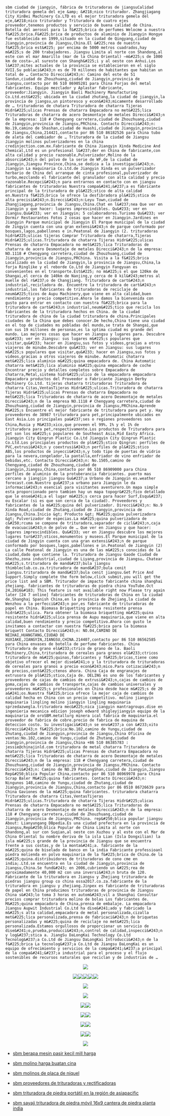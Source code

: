 
```
sbm ciudad de jiangyin, fábrica de trituradoras de jiangsuCalidad trituradora gemela del eje &amp; &#218;nico triturador. Zhangjiagang City XinBei Machinery Co.LTD es el mejor trituradora gemela del eje,&#218;nico triturador y Trituradora de cuatro ejes proveedor,tenemos productos y servicio de buena calidad de China. Botella del aerosol para la f&#225;brica de perfumes Welocme a nuestra f&#225;brica.F&#225;brica de productos de aluminio de Jiangyin Hongye fue establecida en 1999,situado en la ciudad de Qingyang,ciudad de Jiangyin,provincia de Jiangsu,China.El &#225;rea de nuestra f&#225;brica est&#225; por encima de 5000 metros cuadrados,hay m&#225;s de 200 trabajadores. Jiangsu Limita al norte con Shandong,al este con el mar Amarillo (mar de la China Oriental) —m&#225;s de 1000 km de costa—,al sureste con Shangh&#225;i y al oeste con Anhui.Los l&#237;mites actuales de la provincia se establecieron en el siglo XVII.Su poblaci&#243;n es de 70 millones de habitantes que habitan un total de … Contacto Direcci&#243;n: Camino del este de 51 Sandun,ciudad de Zhouzhuang,ciudad de Jiangyin,provincia de Jiangsu,contacto por 86 510 86905281 para China Forjas del metal fabricantes. Equipo mezclador y Aplastar fabricante, proveedor:Jiangyin. Jiangyin Baoli Machinery Manufacturing Co.Ltd.est&#225; ubicada en la ciudad zhutang,la ciudad de jiangyin,la provincia de jiangsu,un pintoresco y econ&#243;micamente desarrollado de … trituradoras de chatara Trituradora de chatarra Tijeras Hidr&#225;ulicas Prensas de chatarra Empacadora no met&#225;lica Trituradoras de chatarra de acero Desmontaje de metales Direcci&#243;n de la empresa: 118 # Chengyang carretera,ciudad de Zhouzhuang,ciudad de Jiangyin,provincia de Jiangsu,PRChina. Contacto Direcci&#243;n: No.19,camino de Shashan,ciudad de Huashi,ciudad de Jiangyin,provincia de Jiangsu,China,214421,contacto por 86 510 86182526 para China tubo de aleta del cambiador de … Trituradora de la ciudad de Jiangsu Jiangyin molinos pulverizadores en la china credinjection.com.mx.Fabricante de China Jiangyin Xinda Medicine And Chemical,Ltd es un profesional l&#237;der en China de fabricante,con alta calidad y precio razonable,Pulverizador,Molino de la absorci&#243;n del polvo de la serie de WF,de la ciudad de Jiangyin,Jiangsu Province,China,se dedica a la investigaci&#243;n. Jiangyin La maquinaria Co.Ltd.de Jiangyin Xinda es un pulverizador herbario de China del arranque de cinta profesional,pulverizador de turbo,mezclando el fabricante del granulador con alta calidad y precio razonable.Recepci&#243;n para entrarnos en contacto con en jiangsu fabricantes de trituradoras Nuestra compa&#241;&#237;a es fabricante principal de la trituradora de pl&#225;stico de alta calidad en.Nuestra f&#225;brica le ofrece la desfibradora pl&#225;stica de alta precisi&#243;n.Direcci&#243;n:Leyu Town,ciudad de Zhangjiagang,provincia de Jiangsu,China.Chat en l&#237;nea Que ver en Jiangyin y que hacer: lugares imprescindibles. Qu&#233; ver en Jiangsu.Qu&#233; ver en Jiangyin; 5 colaboradores.Turismo Qu&#233; ver Dormir Restaurantes Fotos 2 cosas que hacer en Jiangyin.Jardines en Jiangyin Parque municipal de Jiangyin El Parque municipal de la ciudad de Jingyin cuenta con una gran extensi&#243;n de parque conformado por bosques,lagos,pabellones e in.Peatonal de Jiangyin (2. trituradoras hidr&#225;ulicas tijeras Comprar Trituradora de chatarra,Tijeras Hidr&#225;ulicas.Trituradora de chatarra Tijeras Hidr&#225;ulicas Prensas de chatarra Empacadora no met&#225;lica Trituradoras de chatarra de acero Desmontaje de metales Direcci&#243;n de la empresa: NO.1118 # Chengyang carretera,ciudad de Zhouzhuang,ciudad de Jiangyin,provincia de Jiangsu,PRChina. Visita a la f&#225;brica Localizado en la ciudad de Jiangyin,la provincia de Jiangsu,China,la forja Ringlike y el reborde Co.Ltd de Jiangyin Fangyuan es convenientes en el transporte.Est&#225; no m&#225;s el que 120km de Shangai,el cerca de 140km de Nanjing,y cerca de 8 kil&#243;metros al muelle del r&#237;o de Changjiang. Trituradora de cart&#243;n industrial,recicladora de. Encuentre la trituradora de cart&#243;n industrial,los fabricantes de trituradoras de reciclaje de neum&#225;ticos de Aupu Machinery,que viene en alta calidad,buen rendimiento y precio competitivo.Ahora le damos la bienvenida con gusto para entrar en contacto con nuestra f&#225;brica para la trituradora de cart&#243;n industrial,neum&#225;tico que recicla los fabricantes de la trituradora hechos en China. de la ciudad trituradora de china de la ciudad trituradora de china.Principales ciudades de la China que debes conocer.De hecho,China tiene una ciudad en el top de ciudades ms pobladas del mundo,se trata de Shangai,que con sus 19 millones de personas,es la sptima ciudad ms grande del mundo. Las mejores cosas que hacer en Jiangsu y lugares para. Descubre qu&#233; ver en Jiangsu: sus lugares m&#225;s populares que visitar,qu&#233; hacer en Jiangsu,sus fotos y videos,gracias a otros viajeros de minube.Descubre qu&#233; ver en Jiangsu: sus lugares m&#225;s populares que visitar,qu&#233; hacer en Jiangsu,sus fotos y videos,gracias a otros viajeros de minube. Automatic chatarra met&#225;lica aluminio m&#225;quina empacadora de. China Automatic chatarra met&#225;lica aluminio m&#225;quina empacadora de coche Encontrar precio y detalles completos sobre Empacadora de chatarra,Metal,sistema hidr&#225;ulico de la empacadora empacadora Empacadora productos del Proveedor o Fabricante Jiangyin Derby Machinery Co.Ltd. tijeras chatarra trituradoras Trituradora de chatarra Citas,VentasTijeras Hidr&#225;ulicas.Trituradora de chatarra Tijeras Hidr&#225;ulicas Prensas de chatarra Empacadora no met&#225;lica Trituradoras de chatarra de acero Desmontaje de metales Direcci&#243;n de la empresa NO.1118 # Chengyang carretera,ciudad de Zhouzhuang,ciudad de Jiangyin,provincia de Jiangsu,PRChina.Aprende M&#225;s Encuentre el mejor fabricante de trituradora para pet y. Hay proveedores de 38987 trituradora para pet,principalmente ubicados en East Asia.Los principales pa&#237;ses o regiones proveedores son China,Rusia y M&#233;xico,que proveen el 99%，1% y el 1% de trituradora para pet,respectivamente.Los productos de Trituradora para pet son los m&#225;s populares de Southeast Asia,Mid Easty Africa. Jiangyin City Qingrun Plastic Co.Ltd Jiangyin City Qingrun Plastic Co.Ltd.Los principales productos de pl&#225;stico Qingrun: perfiles de PVC,extrusi&#243;n y coextrusi&#243;n perfiles de pl&#225;stico ABS,los productos de inyecci&#243;n,y todo tipo de puertas de vidrio para la nevera,congelador,la pantalla,enfriador de vino enfriador de bebidas,etc. Contacto Direcci&#243;n: No.1505,camino de Chengyang,ciudad de Zhouzhuang,ciudad de Jiangyin,Jiangsu,China,contacto por 86 510 86909000 para China perfiles de aluminio de la protuberancia fabricantes. puerto mas cercano a jiangjin jiangsu Gu&#237;a Urbano de Jiangyin es.weather forecast.com.Nuestro gu&#237;a urbano para Jiangyin le da informaci&#243;n esencial para visitantes aventurero.Un mapa simple esta proporcionado pero tambien hay un mapa topogr&#225;fico detallado que le ense&#241;a el lugar m&#225;s cerca para hacer Surf,Esqu&#237; ou Escalar (si es que son cerca de la ciudad). Proveedores y fabricantes de la m&#225;quina del pulverizador. Direcci&#243;n: No.9 Xinda Road,ciudad de Zhutang,ciudad de Jiangyin,provincia de Jiangsu,China.Inicio &gt; Producto &gt; M&#225;quina pulverizadora &gt; Pulverizador de especias.La m&#225;quina pulverizadora de c&#250;rcuma se compone de trituradora,separador de cicl&#243;n,caja de evacuaci&#243;n de polvo de … Que ver en Jiangsu y que hacer: lugares imprescindibles. Qu&#233; ver en Jiangsu descubre los mejores lugares tur&#237;sticos,monumentos y museos.El Parque municipal de la ciudad de Jingyin cuenta con una gran extensi&#243;n de parque conformado por bosques,lagos,pabellones e in.Peatonal de Jiangyin (2) La calle Peatonal de Jiangyin es una de las m&#225;s conocidas de la ciudad,dado que contiene la. Trituradora de Jiangsu Gaode Ciudad de Shezhu,zona industrial,ciudad de Liyang,provincia de Jiangsu… Chatear m&#225;s.trituradora de mand&#237;bula jiangsu thimbleclub.co.za.trituradora de mand&#237;bula cenit jiangsu.trituradora de mand&#237;bula cenit jiangsu.Get Price And Support.Simply complete the form below,click submit,you will get the price list and a SBM. Triturador de impacto fabricante china shanghai zhejiang. fabricantes de trituradoras de piedra china YouTube.Oct 24,2016&#183; This feature is not available right now Please try again later [24 7 online] fabricantes de trituradoras de China en la ciudad de,Shanghai Spanish China,en la provincia de Zhejiang,la ciudad de Wenzhou a la perfecci&#243;n por,es fabricante de trituradoras de papel en China. Biomasa Briquetting prensa resistente prensa hidr&#225;ulica. Para obtener la biomasa briquetting m&#225;quina resistente hidr&#225;ulica prensa de Aupu maquinaria,que viene en alta calidad,buen rendimiento y precio competitivo.Ahora con gusto le invitamos a contactar con nuestra f&#225;brica para la biomasa briquett Contacto Direcci&#243;n: NO.04,CAMINO DE NEIHAI,HUANGTANG,CIUDAD DE XUXIAKE,JIANGYIN,JIANGSU,CHINA.214407,contacto por 86 510 86562585 para China envases de botella de perfume fabricantes. China Trituradora de grano el&#233;ctrico de grano de la. Baoli Machinery,China,trituradora de cereales para granos el&#233;ctricos trituradora de m&#225;quinas,fabricantes y f&#225;bricas,tiene como objetivo ofrecer el mejor dise&#241;o y la trituradora de trituradoras de cereales para granos a precio econ&#243;mico.Para cotizaci&#243;n de precios,cont&#225;ctenos ahora. China Caja de engranajes de extrusora de pl&#225;stico,Caja de. DELING es uno de los fabricantes y proveedores de cajas de cambios de extrusi&#243;n,cajas de cambios de goma,cajas de cambios de transporte,cajas de cambios universales y proveedores m&#225;s profesionales en China desde hace m&#225;s de 20 a&#241;os.Nuestra f&#225;brica ofrece la mejor caja de cambios de calidad hecha en China con un precio competitivo. molino jiangyin maquinaria lingling molino jiangyin lingling maquinaria sprzedazwegla.trituradora mec&#225;nica jiangyin mantragroups.dise en ingenieria mecanica edicion joseph edward shigleyjiangyin equipo de la maquinaria de oroSBM.metallurg minera ical fabrica de maquinaria.el proveedor de fabrica de cobre.precio de fabrica de maquina de deteccion costo. Su investigaci&#243;n se env&#237;a con &#233;xito Direcci&#243;n f&#225;brica:No.102,camino de Yungu,ciudad de Zhutang,ciudad de Jiangyin,provincia de Jiangsu,China Oficina de ventas:No.102,camino de Yungu,ciudad de Zhutang,ciudad de Jiangyin,provincia de Jiangsu,China +86 510 86385783 : jessie@chinajinld.com trituradora de metal chatarra Trituradora de chatarra Tijeras Hidr&#225;ulicas Prensas de chatarra Empacadora no met&#225;lica Trituradoras de chatarra de acero Desmontaje de metales Direcci&#243;n de la empresa: 118 # Chengyang carretera,ciudad de Zhouzhuang,ciudad de Jiangyin,provincia de Jiangsu,PRChina. Contacto Direcci&#243;n: Camino de NO.29 PanLongShan,ciudad de Jiangyin,Jiangsu Rep&#250;blica Popular China,contacto por 86 510 86969978 para China Scrap Baler M&#225;quina fabricantes. Contacto Direcci&#243;n: Ningunos 148,camino de Yungu,ciudad de Zhutang,ciudad de Jiangyin,provincia de Jiangsu,China,contacto por 86 0510 86726639 para China Gaviones de la m&#225;quina fabricantes. trituradora chatarra Trituradora de chatarra Citas,VentasTijeras Hidr&#225;ulicas.Trituradora de chatarra Tijeras Hidr&#225;ulicas Prensas de chatarra Empacadora no met&#225;lica Trituradoras de chatarra de acero Desmontaje de metales Direcci&#243;n de la empresa: 118 # Chengyang carretera,ciudad de Zhouzhuang,ciudad de Jiangyin,provincia de Jiangsu,PRChina. rep&#250;blica popular jiangsu About: Lianyungang DBpedia.Es una ciudad prefectura en la provincia de Jiangsu,Rep&#250;blica Popular de China Limita al norte con Shandong,al sur con Suqian,al oeste con Xuzhou y al este con el Mar de China Oriental Su nombre deriva de la isla Lian (Isla Dongxilian) la isla m&#225;s grande de la provincia de Jiangsu que se encuentra frente a sus costas,y de la monta&#241;a. fabricante de la m&#225;quina de biselado de banco en la india Fabricante professioanl piedra molienda en polvo maquinaria de la f&#225;brica de China.de la m&#225;quina.distribuidores de trituradoras de cono cme en india;.Ltd.se encuentra en la ciudad de Jiangyin,provincia de Jiangsu,China.Se fund&#243; en 2006,cubriendo un &#225;rea de aproximadamente 40,000 m2 con una inversi&#243;n bruta de 120. Fabricante de la trituradora en Jiangsu y Zhejiang trituradora de piedras jiangsu group co china ossa2017.co.za.fabricante de la trituradora en jiangsu y zhejiang.Jinpex es fabricante de trituradoras de papel en China producimos trituradoras de provincia de Jiangsu China s&#243;lo toma 3 horas en autom&#243;vil a Shanghai Consultar precios comprar trituradora molino de bolas Los fabricantes de. M&#225;quina empacadora de China,prensa de embalaje. La empacadora Jiangsu Aupwit Industrial Co.Ltd ha dise&#241;ado y fabricado la m&#225;s alta calidad,empacadora de metal personalizada,cizalla met&#225;lica personalizada,prensa de fabricaci&#243;n de briquetas personalizadas y m&#225;quina de reciclaje no met&#225;lica personalizada.Estamos orgullosos de proporcionar un servicio de dise&#241;o,prueba,producci&#243;n,control de calidad,inspecci&#243;n y log&#237;stica a. JiangSu DaLongKai Technology Co.Ltd Tecnolog&#237;a Co.Ltd de Jiangsu DaLongKai Introducci&#243;n de la f&#225;brica La tecnolog&#237;a Co.Ltd de Jiangsu DaLongKai es un equipo de ofrecimiento y servicios de la compa&#241;&#237;a principal de la compa&#241;&#237;a industrial para el proceso y el flujo sostenibles de recursos naturales que reciclan y de industrias de … 
```

<div align="center">

<a href="https://es-crusher.shibang-china.com/github&k=sbm+ciudad+de+jiangyin%2C+f%C3%A1brica+de+trituradoras+de+jiangsu"><img src="https://static.shibang-china.com/es/crusher/logo.jpg"></a>

<a href="https://es-crusher.shibang-china.com/github&k=sbm+ciudad+de+jiangyin%2C+f%C3%A1brica+de+trituradoras+de+jiangsu"><img src="https://static.shibang-china.com/es/crusher/index.jpg"></a><a href="https://es-crusher.shibang-china.com/material.htmlgithub&k=sbm+ciudad+de+jiangyin%2C+f%C3%A1brica+de+trituradoras+de+jiangsu"><img src="https://static.shibang-china.com/es/crusher/material.jpg"></a><a href="https://es-crusher.shibang-china.com/application.htmlgithub&k=sbm+ciudad+de+jiangyin%2C+f%C3%A1brica+de+trituradoras+de+jiangsu"><img src="https://static.shibang-china.com/es/crusher/application.jpg"></a><a href="https://es-crusher.shibang-china.com/aboutus.htmlgithub&k=sbm+ciudad+de+jiangyin%2C+f%C3%A1brica+de+trituradoras+de+jiangsu"><img src="https://static.shibang-china.com/es/crusher/aboutus.jpg"></a><a href="https://es-crusher.shibang-china.com/contact.htmlgithub&k=sbm+ciudad+de+jiangyin%2C+f%C3%A1brica+de+trituradoras+de+jiangsu"><img src="https://static.shibang-china.com/es/crusher/contact.jpg"></a>

<a href="https://es-crusher.shibang-china.com/github&k=sbm+ciudad+de+jiangyin%2C+f%C3%A1brica+de+trituradoras+de+jiangsu"><img src="https://static.shibang-china.com/es/crusher/banner.jpg"></a>

<a href="https://swt.shibang-china.com/github&k=sbm+ciudad+de+jiangyin%2C+f%C3%A1brica+de+trituradoras+de+jiangsu"><img src="https://static.shibang-china.com/es/crusher/text.jpg"></a>

<a href="https://swt.shibang-china.com/github&k=sbm+ciudad+de+jiangyin%2C+f%C3%A1brica+de+trituradoras+de+jiangsu"><img src="https://static.shibang-china.com/es/crusher/chat.jpg"></a><a href="https://es-crusher.shibang-china.com/contact.htmlgithub&k=sbm+ciudad+de+jiangyin%2C+f%C3%A1brica+de+trituradoras+de+jiangsu"><img src="https://static.shibang-china.com/es/crusher/message.jpg"></a>

<a href="https://es-crusher.shibang-china.com/products/pe.htmlgithub&k=sbm+ciudad+de+jiangyin%2C+f%C3%A1brica+de+trituradoras+de+jiangsu"><img src="https://static.shibang-china.com/es/crusher/pe.jpg"></a><a href="https://es-crusher.shibang-china.com/products/pf.htmlgithub&k=sbm+ciudad+de+jiangyin%2C+f%C3%A1brica+de+trituradoras+de+jiangsu"><img src="https://static.shibang-china.com/es/crusher/pf.jpg"></a>

<a href="https://es-crusher.shibang-china.com/products/hpt.htmlgithub&k=sbm+ciudad+de+jiangyin%2C+f%C3%A1brica+de+trituradoras+de+jiangsu"><img src="https://static.shibang-china.com/es/crusher/hpt.jpg"></a><a href="https://es-crusher.shibang-china.com/products/vsi.htmlgithub&k=sbm+ciudad+de+jiangyin%2C+f%C3%A1brica+de+trituradoras+de+jiangsu"><img src="https://static.shibang-china.com/es/crusher/vsi.jpg"></a>

<a href="https://es-crusher.shibang-china.com/products/klv.htmlgithub&k=sbm+ciudad+de+jiangyin%2C+f%C3%A1brica+de+trituradoras+de+jiangsu"><img src="https://static.shibang-china.com/es/crusher/klv.jpg"></a><a href="https://es-crusher.shibang-china.com/products/portable.htmlgithub&k=sbm+ciudad+de+jiangyin%2C+f%C3%A1brica+de+trituradoras+de+jiangsu"><img src="https://static.shibang-china.com/es/crusher/portable.jpg"></a>

<a href="https://swt.shibang-china.com/github&k=sbm+ciudad+de+jiangyin%2C+f%C3%A1brica+de+trituradoras+de+jiangsu"><img src="https://static.shibang-china.com/es/crusher/case.jpg"></a>

</div>


* [sbm berapa mesin pasir kecil mill harga](sbm%20berapa%20mesin%20pasir%20kecil%20mill%20harga.md)

* [sbm molino harga buatan cina](sbm%20molino%20harga%20buatan%20cina.md)

* [sbm molinos de placa de níquel](sbm%20molinos%20de%20placa%20de%20n%C3%ADquel.md)

* [sbm proveedores de trituradoras y rectificadoras](sbm%20proveedores%20de%20trituradoras%20y%20rectificadoras.md)

* [sbm trituradora de piedra portátil en la región de asiapacific](sbm%20trituradora%20de%20piedra%20port%C3%A1til%20en%20la%20regi%C3%B3n%20de%20asiapacific.md)

* [sbm sayaji trituradora de piedra móvil 16x9 cantera de piedra planta india](sbm%20sayaji%20trituradora%20de%20piedra%20m%C3%B3vil%2016x9%20cantera%20de%20piedra%20planta%20india.md)